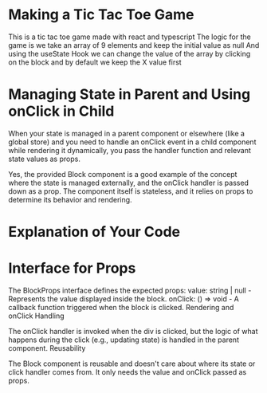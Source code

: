 # Making a Tic Tac Toe Game

This is a tic tac toe game made with react and typescript
The logic for the game is we take an array of 9 elements and keep the initial value as null
And using the useState Hook we can change the value of the array by clicking on the block
and by default we keep the X value first

# Managing State in Parent and Using onClick in Child

When your state is managed in a parent component or elsewhere (like a global store) and you need to handle an onClick event in a child component while rendering it dynamically, you pass the handler function and relevant state values as props.

Yes, the provided Block component is a good example of the concept where the state is managed externally, and the onClick handler is passed down as a prop. The component itself is stateless, and it relies on props to determine its behavior and rendering.

# Explanation of Your Code

# Interface for Props

The BlockProps interface defines the expected props:
value: string | null - Represents the value displayed inside the block.
onClick: () => void - A callback function triggered when the block is clicked.
Rendering and onClick Handling

The onClick handler is invoked when the div is clicked, but the logic of what happens during the click (e.g., updating state) is handled in the parent component.
Reusability

The Block component is reusable and doesn't care about where its state or click handler comes from. It only needs the value and onClick passed as props.
